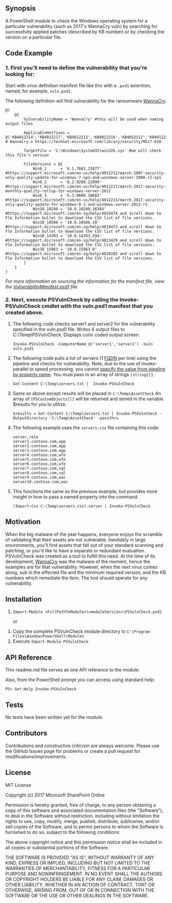 ## Synopsis

A PowerShell module to check the Windows operating system for a particular vulnerability (such as 2017's WannaCry vuln) by searching for successfully applied patches (described by KB number) or by checking the version on a particular file.

## Code Example

### 1. First you'll need to define the vulnerability that you're looking for:
Start with virus definition manifest file like this with a `.psd1` extention, named, for example,  `vuln.psd1`.

The following definition will find vulnerability for the ransomware [WannaCry][WannaCryLink].
```
@(
    @{
        VulnerabilityName = 'WannaCry' #this will be used when naming output files
        
        ApplicableHotfixes = @('KB4012214','KB4012217','KB4012213','KB4012216','KB4012212','KB4012215','KB4012606','4013198','4013429') # WannaCry:s https://technet.microsoft.com/library/security/MS17-010
        
        TargetFile = 'C:\Windows\System32\win32k.sys' #we will check this file's version
        
        FileVersions = @{
            Win6_1      = '6.1.7601.23677'   #https://support.microsoft.com/en-us/help/4012212/march-2007-security-only-quality-update-for-windows-7-sp1-and-windows-server-2008-r2-sp1 
            Win6_2      = '6.2.9200.22099'   #https://support.microsoft.com/en-us/help/4012217/march-2017-security-monthly-quality-rollup-for-windows-server-2012
            Win6_3      = '6.3.9600.18603'   #https://support.microsoft.com/en-us/help/4012213/march-2017-security-only-quality-update-for-windows-8-1-and-windows-server-2012-r2
            Win10_10240 = '10.0.10240.16384' #https://support.microsoft.com/en-sg/help/4019474 and scroll down to Fle Information bullet to download the CSV list of file versions.
            Win10_10586 = '10.0.10586.20'    #https://support.microsoft.com/en-sg/help/4019473 and scroll down to Fle Information bullet to download the CSV list of file versions.
            Win10_14393 = '10.0.14393.594'   #https://support.microsoft.com/en-sg/help/4013429 and scroll down to Fle Information bullet to download the CSV list of file versions.
            Win10_15063 = '10.0.15063.0'     #https://support.microsoft.com/en-sg/help/4020102 and scroll down to Fle Information bullet to download the CSV list of file versions.
        }
    }
)
```
*For more information on sourcing the information for the manifest file, view the [VulnerabilityManifest.psd1](./1.1.0/VulnerabilityManifest.psd1) file.*


### 2. Next, execute PSVulnCheck by calling the Invoke-PSVulnCheck cmdlet with the vuln.psd1 manifest that you created above.

  1. The following code checks server1 and server2 for the vulnerability specified in the vuln.psd1 file.  Writes 4 output files to C:\Temp\PSVulnCheck.  Displays color coded output screen.

         Invoke-PSVulnCheck -ComputerName @('server1','server2') -Vuln vuln.psd1

  2. The following code pulls a list of servers (1 [FQDN](https://www.google.com/search?q=FQDN&ie=utf-8&oe=utf-8) per line) using the pipeline and checks for vulnerability.  Note, due to the use of invoke-parallel to speed processing, you cannot [specify the value from pipeline by property name](https://blogs.technet.microsoft.com/heyscriptingguy/2013/03/25/learn-about-using-powershell-value-binding-by-property-name/).  You must pass in an array of strings `[string[]]`.

         Get-Content C:\Temp\servers.txt |  Invoke-PSVulnCheck

  3. Same as above except results will be placed in `C:\Temp\AssetCheck` An array of  `[PSCustomObjects[]]` will be returned and stored in the variable $results for you to utilize.
    
         $results = Get-Content C:\Temp\servers.txt | Invoke-PSVulnCheck -OutputDirectory 'C:\Temp\AssetCheck' -passthru

  4. The following example uses the `servers.csv` file containing this code:

         server,role
         server1.contoso.com,app
         server2.contoso.com,app
         server3.contoso.com,app
         server4.contoso.com,wfe
         server5.contoso.com,wfe
         server6.contoso.com,wfe
         server7.contoso.com,sql
         server8.contoso.com,sql
         server9.contoso.com,wac
         server10.contoso.com,wac

  5. This functions the same as the previous example, but provides more insight in how to pass a named property into the command.

         (Import-Csv C:\Temp\servers.csv).server | Invoke-PSVulnCheck

## Motivation

When the big malware of the year happens, everyone enjoys the scramble of validating that their assets are not vulnerable.  Inevitably in large environments, you'll find assets that fall out of your standard scanning and patching, or you'd like to have a separate or redundant evaluation.  PSVulnCheck was created as a tool to fulfill this need.  At the time of its development, [WannaCry][WannaCryLink] was the malware of the moment, hence the examples are for that vulnerability.  However, when the next virus comes along, sub in the effected file and the minimum required version, and the KB numbers which remediate the item.  The tool should operate for any vulnerability.

## Installation

1. `Import-Module <FullPathToModule>\<moduleVersion>\PSVulnCheck.psd1`

    or

1) Copy the complete PSVulnCheck module directory to `C:\Program Files\WindowsPowerShell\Modules`
2) Execute `Import-Module PSVulnCheck`

## API Reference
This readme.md file serves as one API reference to the module.

Also, from the PowerShell prompt you can access using standard help:

    PS> Get-Help Invoke-PSVulnCheck

## Tests

No tests have been written yet for the module.

## Contributors

Contributions and constructive criticism are always welcome.  Please use the GitHub Issues page for problems or create a pull request for modifications/improvements.

## License

MIT License

Copyright (c) 2017 Microsoft SharePoint Online

Permission is hereby granted, free of charge, to any person obtaining a copy
of this software and associated documentation files (the "Software"), to deal
in the Software without restriction, including without limitation the rights
to use, copy, modify, merge, publish, distribute, sublicense, and/or sell
copies of the Software, and to permit persons to whom the Software is
furnished to do so, subject to the following conditions:

The above copyright notice and this permission notice shall be included in all
copies or substantial portions of the Software.

THE SOFTWARE IS PROVIDED "AS IS", WITHOUT WARRANTY OF ANY KIND, EXPRESS OR
IMPLIED, INCLUDING BUT NOT LIMITED TO THE WARRANTIES OF MERCHANTABILITY,
FITNESS FOR A PARTICULAR PURPOSE AND NONINFRINGEMENT. IN NO EVENT SHALL THE
AUTHORS OR COPYRIGHT HOLDERS BE LIABLE FOR ANY CLAIM, DAMAGES OR OTHER
LIABILITY, WHETHER IN AN ACTION OF CONTRACT, TORT OR OTHERWISE, ARISING FROM,
OUT OF OR IN CONNECTION WITH THE SOFTWARE OR THE USE OR OTHER DEALINGS IN THE
SOFTWARE.


[WannaCryLink]: https://en.wikipedia.org/wiki/WannaCry_ransomware_attack